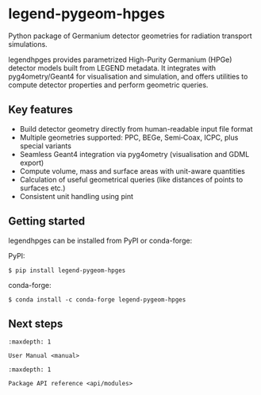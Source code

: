 # legend-pygeom-hpges

Python package of Germanium detector geometries for radiation transport
simulations.

legendhpges provides parametrized High-Purity Germanium (HPGe) detector models
built from LEGEND metadata. It integrates with pyg4ometry/Geant4 for
visualisation and simulation, and offers utilities to compute detector
properties and perform geometric queries.

## Key features

- Build detector geometry directly from human-readable input file format
- Multiple geometries supported: PPC, BEGe, Semi‑Coax, ICPC, plus special variants
- Seamless Geant4 integration via pyg4ometry (visualisation and GDML export)
- Compute volume, mass and surface areas with unit-aware quantities
- Calculation of useful geometrical queries (like distances of points to surfaces etc.)
- Consistent unit handling using pint

## Getting started

legendhpges can be installed from PyPI or conda-forge:

PyPI:

```console
$ pip install legend-pygeom-hpges
```

conda-forge:

```console
$ conda install -c conda-forge legend-pygeom-hpges
```

## Next steps

```{toctree}
:maxdepth: 1

User Manual <manual>
```

```{toctree}
:maxdepth: 1

Package API reference <api/modules>
```
